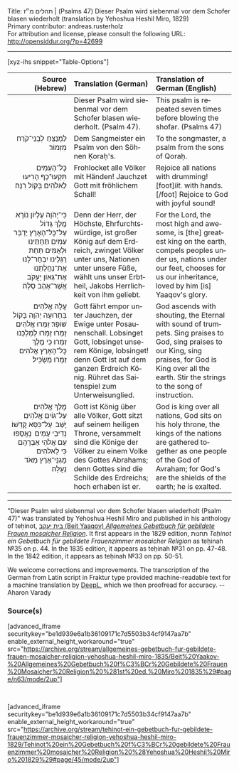 <html>
<head></head>
<body>
Title: תהלים מ״ז | (Psalms 47) Dieser Psalm wird siebenmal vor dem Schofer blasen wiederholt (translation by Yehoshua Heshil Miro, 1829)<br />
Primary contributor: andreas.rusterholz<br />
For attribution and license, please consult the following URL: <a href="http://opensiddur.org/?p=42699">http://opensiddur.org/?p=42699</a>
<p />
<hr />

[xyz-ihs snippet="Table-Options"]<table style="margin-left: auto; margin-right: auto;" class="draggable">
<thead><tr><th id="x" style="text-align: right;">Source (Hebrew)</th><th style="text-align: left;">Translation (German)</th><th style="text-align: left;">Translation of German (English)</th></tr></thead>
<tbody>
<tr><td style="vertical-align:top;">
<div class="liturgy" lang="he" style="text-align: right;">

</div></td>

<td style="vertical-align:top;">
<div class="german" lang="de" style="text-align: left;">
<span class="instruction">Dieser Psalm wird siebenmal vor dem Schofer blasen wiederholt.</span> <span class="citation">(Psalm 47)</span>.
</div></td>

<td style="vertical-align:top;">
<div class="english" lang="en" style="text-align: left;">
<span class="instruction">This psalm is repeated seven times before blowing the shofar.</span> <span class="citation">(Psalms 47)</span>
</div></td></tr>


<tr><td style="vertical-align:top;">
<div class="liturgy" lang="he" style="text-align: right;">
לַמְנַצֵּחַ  לִבְנֵי־קֹרַח מִזְמוֹר׃
</div></td>

<td style="vertical-align:top;">
<div class="german" lang="de" style="text-align: left;">
Dem Sangmeister ein Psalm von den Söhnen Ḳoraḥ's.
</div></td>

<td style="vertical-align:top;">
<div class="english" lang="en" style="text-align: left;">
To the songmaster, a psalm from the sons of Qoraḥ.
</div></td></tr>


<tr><td style="vertical-align:top;">
<div class="liturgy" lang="he" style="text-align: right;">
כׇּל־הָעַמִּים תִּקְעוּ־כָף 
הָרִיעוּ לֵאלֹהִים בְּקוֹל רִנָּה׃ 
</div></td>

<td style="vertical-align:top;">
<div class="german" lang="de" style="text-align: left;">
Frohlocket alle Völker mit Händen! 
Jauchzet Gott mit fröhlichem Schall! 
</div></td>

<td style="vertical-align:top;">
<div class="english" lang="en" style="text-align: left;">
Rejoice all nations with drumming![foot]<em>lit.</em> with hands.[/foot] 
Rejoice to God with joyful sound! 
</div></td></tr>


<tr><td style="vertical-align:top;">
<div class="liturgy" lang="he" style="text-align: right;">
כִּי־יְהֹוָה עֶלְיוֹן נוֹרָא 
מֶלֶךְ גָּדוֹל עַל־כׇּל־הָאָרֶץ׃ 
יַדְבֵּר עַמִּים תַּחְתֵּינוּ 
וּלְאֻמִּים תַּחַת רַגְלֵינוּ׃ 
יִבְחַר־לָנוּ אֶת־נַחֲלָתֵנוּ 
אֶת־גְּאוֹן יַעֲקֹב אֲשֶׁר־אָהֵב סֶלָה׃ 
</div></td>

<td style="vertical-align:top;">
<div class="german" lang="de" style="text-align: left;">
Denn der Herr, der Höchste, Ehrfurchtswürdige, 
ist großer König auf dem Erdreich, 
zwinget Völker unter uns, 
Nationen unter unsere Füße, 
wählt uns unser Erbtheil, 
Jakobs Herrlichkeit von ihm geliebt. 
</div></td>

<td style="vertical-align:top;">
<div class="english" lang="en" style="text-align: left;">
For the Lord, the most high and awesome, 
is [the] greatest king on the earth, 
compels peoples under us, 
nations under our feet, 
chooses for us our inheritance, 
loved by him [is] Yaaqov's glory. 
</div></td></tr>


<tr><td style="vertical-align:top;">
<div class="liturgy" lang="he" style="text-align: right;">
עָלָה אֱלֹהִים בִּתְרוּעָה 
יְהֹוָה בְּקוֹל שׁוֹפָר׃
זַמְּרוּ אֱלֹהִים זַמֵּרוּ זַמְּרוּ לְמַלְכֵּנוּ זַמֵּרוּ׃ 
כִּי מֶלֶךְ כׇּל־הָאָרֶץ אֱלֹהִים 
זַמְּרוּ מַשְׂכִּיל׃ 
</div></td>

<td style="vertical-align:top;">
<div class="german" lang="de" style="text-align: left;">
Gott fährt empor unter Jauchzen, 
der Ewige unter Posaunenschall. 
Lobsinget Gott, lobsinget unserem Könige, lobsinget! 
denn Gott ist auf dem ganzen Erdreich König. 
Rühret das Saitenspiel zum Unterweisunglied. 
</div></td>

<td style="vertical-align:top;">
<div class="english" lang="en" style="text-align: left;">
God ascends with shouting, 
the Eternal with sound of trumpets. 
Sing praises to God, sing praises to our King, sing praises, 
for God is King over all the earth. 
Stir the strings to the song of instruction. 
</div></td></tr>


<tr><td style="vertical-align:top;">
<div class="liturgy" lang="he" style="text-align: right;">
מָלַךְ אֱלֹהִים עַל־גּוֹיִם 
אֱלֹהִים יָשַׁב  עַל־כִּסֵּא קׇדְשׁוֹ׃ 
נְדִיבֵי עַמִּים  נֶאֱסָפוּ 
עַם אֱלֹהֵי אַבְרָהָם 
כִּי לֵאלֹהִים מָגִנֵּי־אֶרֶץ מְאֹד נַעֲלָה׃
</div></td>

<td style="vertical-align:top;">
<div class="german" lang="de" style="text-align: left;">
Gott ist König über alle Völker, 
Gott sitzt auf seinem heiligen Throne, 
versammelt sind die Könige der Völker 
zu einem Volke des Gottes Abrahams; 
denn Gottes sind die Schilde des Erdreichs; hoch erhaben ist er.
</div></td>

<td style="vertical-align:top;">
<div class="english" lang="en" style="text-align: left;">
God is king over all nations, 
God sits on his holy throne, 
the kings of the nations are gathered together 
as one people of the God of Avraham; 
for God's are the shields of the earth; he is exalted.
</div></td></tr>
</tbody></table>

<hr />

"Dieser Psalm wird siebenmal vor dem Schofer blasen wiederholt (Psalm 47)" was translated by Yehoshua Heshil Miro and published in his anthology of teḥinot, <a href="/?p=41365">בית יעקב (Beit Yaaqov) <em>Allgemeines Gebetbuch für gebildete Frauen mosaicher Religion</em></a>. It first appears in the 1829 edition, תחנות <em>Teḥinot ein Gebetbuch für gebildete Frauenzimmer mosaicher Religion</em> as teḥinah №35 on p. 44. In the 1835 edition, it appears as teḥinah №31 on pp. 47-48. In the 1842 edition, it appears as teḥinah №33 on pp. 50-51.

We welcome corrections and improvements. The transcription of the German from Latin script in Fraktur type provided machine-readable text for a machine translation by <a href="https://www.deepl.com/en/translator">DeepL</a>, which we then proofread for accuracy. --Aharon Varady
 

<h3>Source(s)</h3>

[advanced_iframe securitykey="be1d939e6a1b36109171c7d5503b34cf9147aa7b" enable_external_height_workaround="true" src="https://archive.org/stream/allgemeines-gebetbuch-fur-gebildete-frauen-mosaicher-religion-yehoshua-heshil-miro-1835/Beit%20Yaakov-%20Allgemeines%20Gebetbuch%20f%C3%BCr%20Gebildete%20Frauen%20Mosaicher%20Religion%20%281st%20ed.%20Miro%201835%29#page/n63/mode/2up"]
 
&nbsp;

[advanced_iframe securitykey="be1d939e6a1b36109171c7d5503b34cf9147aa7b" enable_external_height_workaround="true" src="https://archive.org/stream/tehinot-ein-gebetbuch-fur-gebildete-frauenzimmer-mosaicher-religion-yehoshua-heshil-miro-1829/Tehinot%20ein%20Gebetbuch%20f%C3%BCr%20gebildete%20Frauenzimmer%20mosaicher%20Religion%20%28Yehoshua%20Heshil%20Miro%201829%29#page/45/mode/2up"]

&nbsp;
</body>
</html>